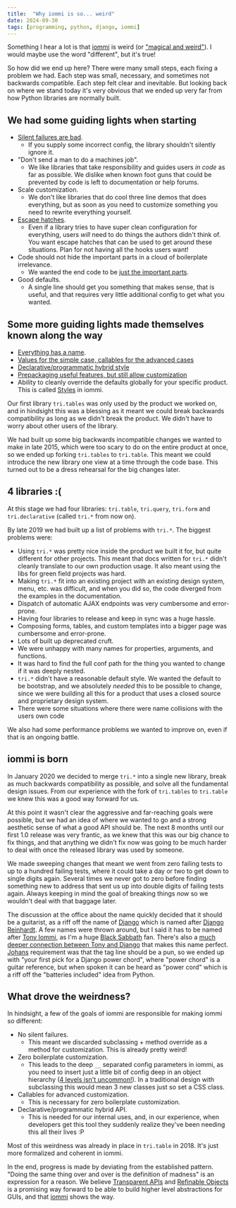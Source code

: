 ```yaml
---
title:	"Why iommi is so... weird"
date: 2024-09-30
tags: [programming, python, django, iommi]
---
```


 
Something I hear a lot is that [iommi](https://docs.iommi.rocks) is weird (or ["magical and weird"](https://chaos.social/@apollo13/113209773105984233)). I would maybe use the word "different", but it's true! 

So how did we end up here? There were many small steps, each fixing a problem we had. Each step was small, necessary, and sometimes not backwards compatible. Each step felt clear and inevitable. But looking back on where we stand today it's very obvious that we ended up very far from how Python libraries are normally built.

## We had some guiding lights when starting

- [Silent failures are bad](https://docs.iommi.rocks/en/latest/philosophy.html#no-silent-mistakes). 
	- If you supply some incorrect config, the library shouldn't silently ignore it.
- "Don't send a man to do a machines job". 
	- We like libraries that take responsibility and guides users *in code* as far as possible. We dislike when known foot guns that could be prevented by code is left to documentation or help forums.
- Scale customization. 
	- We don't like libraries that do cool three line demos that does everything, but as soon as you need to customize something you need to rewrite everything yourself.
- [Escape hatches](https://docs.iommi.rocks/en/latest/philosophy.html#escape-hatches-included). 
	- Even if a library tries to have super clean configuration for everything, users *will* need to do things the authors didn't think of. You want escape hatches that can be used to get around these situations. Plan for not having all the hooks users want!
- Code should not hide the important parts in a cloud of boilerplate irrelevance. 
	- We wanted the end code to be [just the important parts](https://docs.iommi.rocks/en/latest/philosophy.html#single-point-customization-with-no-boilerplate).
- Good defaults. 
	- A single line should get you something that makes sense, that is useful, and that requires very little additional config to get what you wanted.

## Some more guiding lights made themselves known along the way

- [Everything has a name](https://docs.iommi.rocks/en/latest/philosophy.html#everything-has-a-name). 
- [Values for the simple case, callables for the advanced cases](https://docs.iommi.rocks/en/latest/philosophy.html#callables-for-advanced-usage-values-for-the-simple-cases)
- [Declarative/programmatic hybrid style](https://docs.iommi.rocks/en/latest/philosophy.html#declarative-programmatic-hybrid-api)
- [Prepackaging useful features, but still allow customization](https://docs.iommi.rocks/en/latest/philosophy.html#prepackaged-commonly-used-patterns-that-can-still-be-customized)
- Ability to cleanly override the defaults globally for your specific product. This is called [Styles](https://docs.iommi.rocks/en/latest/styles.html) in iommi.


Our first library `tri.tables` was only used by the product we worked on, and in hindsight this was a blessing as it meant we could break backwards compatibility as long as we didn't break the product. We didn't have to worry about other users of the library. 

We had built up some big backwards incompatible changes we wanted to make in late 2015, which were too scary to do on the entire product at once, so we ended up forking `tri.tables` to `tri.table`. This meant we could introduce the new library one view at a time through the code base. This turned out to be a dress rehearsal for the big changes later. 

## 4 libraries :(

At this stage we had four libraries: `tri.table`, `tri.query`, `tri.form` and `tri.declarative` (called `tri.*` from now on).

By late 2019 we had built up a list of problems with `tri.*`. The biggest problems were:

- Using `tri.*` was pretty nice inside the product we built it for, but quite different for other projects. This meant that docs written for `tri.*` didn't cleanly translate to our own production usage. It also meant using the libs for green field projects was hard.
- Making `tri.*` fit into an existing project with an existing design system, menu, etc. was difficult, and when you did so, the code diverged from the examples in the documentation.
- Dispatch of automatic AJAX endpoints was very cumbersome and error-prone.
- Having four libraries to release and keep in sync was a huge hassle.
- Composing forms, tables, and custom templates into a bigger page was cumbersome and error-prone.
- Lots of built up deprecated cruft.
- We were unhappy with many names for properties, arguments, and functions.
- It was hard to find the full conf path for the thing you wanted to change if it was deeply nested.
- `tri.*` didn't have a reasonable default style. We wanted the default to be bootstrap, and we absolutely *needed* this to be possible to change, since we were building all this for a product that uses a closed source and proprietary design system.
- There were some situations where there were name collisions with the users own code

We also had some performance problems we wanted to improve on, even if that is an ongoing battle.

## iommi is born
 
In January 2020 we decided to merge `tri.*` into a single new library, break as much backwards compatibility as possible, and solve all the fundamental design issues. From our experience with the fork of `tri.tables` to `tri.table` we knew this was a good way forward for us. 

At this point it wasn't clear the aggressive and far-reaching goals were possible, but we had an idea of where we wanted to go and a strong aesthetic sense of what a good API should be. The next 8 months until our first 1.0 release was very frantic, as we knew that this was our big chance to fix things, and that anything we didn't fix now was going to be much harder to deal with once the released library was used by someone. 

We made sweeping changes that meant we went from zero failing tests to up to a hundred failing tests, where it could take a day or two to get down to single digits again. Several times we never got to zero before finding something new to address that sent us up into double digits of failing tests again. Always keeping in mind the goal of breaking things *now* so we wouldn't deal with that baggage later. 

The discussion at the office about the name quickly decided that it should be a guitarist, as a riff off the name of [Django](https://www.djangoproject.com/) which is named after [Django Reinhardt](https://en.wikipedia.org/wiki/Django_Reinhardt). A few names were thrown around, but I said it has to be named after [Tony Iommi](https://en.wikipedia.org/wiki/Tony_Iommi), as I'm a huge [Black Sabbath](https://en.wikipedia.org/wiki/Black_Sabbath) fan. There's also a [much deeper connection between Tony and Django](https://en.wikipedia.org/wiki/Tony_Iommi#Factory_accident) that makes this name perfect. [Johans](https://github.com/jlubcke) requirement was that the tag line should be a pun, so we ended up with "your first pick for a Django power chord", where "power chord" is a guitar reference, but when spoken it can be heard as "power cord" which is a riff off the "batteries included" idea from Python.


## What drove the weirdness?

In hindsight, a few of the goals of iommi are responsible for making iommi so different:

- No silent failures. 
	- This meant we discarded subclassing + method override as a method for customization. This is already pretty weird!
- Zero boilerplate customization. 
	- This leads to the deep `__` separated config parameters in iommi, as you need to insert just a little bit of config deep in an object hierarchy ([4 levels isn't uncommon!](https://kodare.net/2024/09/30/iommi-vs-inheritance-explosion.html)). In a traditional design with subclassing this would mean 3 new classes just so set a CSS class.
- Callables for advanced customization. 
	- This is necessary for zero boilerplate customization.
- Declarative/programmatic hybrid API. 
	- This is needed for our internal uses, and, in our experience, when developers get this tool they suddenly realize they've been needing this all their lives :P 	

Most of this weirdness was already in place in `tri.table` in 2018. It's just more formalized and coherent in iommi.


In the end, progress is made by deviating from the established pattern. "Doing the same thing over and over is the definition of madness" is an expression for a reason. We believe [Transparent APIs](https://kodare.net/2020/09/14/transparent_apis.html) and [Refinable Objects](https://kodare.net/2018/06/25/refinableobject-object-orientation-refined.html) is a promising way forward to be able to build higher level abstractions for GUIs, and that [iommi](https://docs.iommi.rocks) shows the way. 
